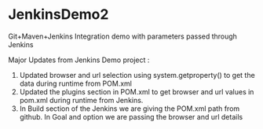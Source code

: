 # JenkinsDemo2
Git+Maven+Jenkins Integration demo with parameters passed through Jenkins

Major Updates from Jenkins Demo project :
1. Updated browser and url selection using system.getproperty() to get the data during runtime from POM.xml
2. Updated the plugins section in POM.xml to get browser and url values in pom.xml during runtime from Jenkins.
3. In Build section of the Jenkins we are giving the POM.xml path from github. In Goal and option we are passing the browser and url details
